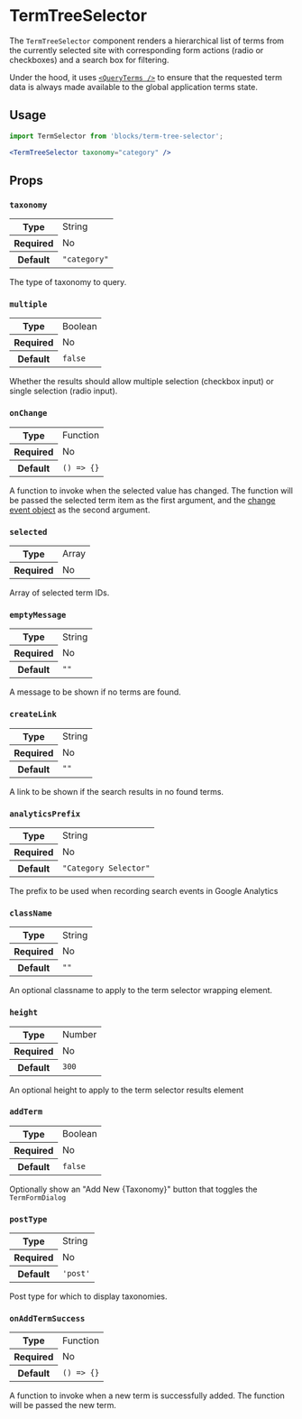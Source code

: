 # TermTreeSelector

The `TermTreeSelector` component renders a hierarchical list of terms from the currently selected site with corresponding form actions (radio or checkboxes) and a search box for filtering.

Under the hood, it uses [`<QueryTerms />`](../../components/data/query-terms) to ensure that the requested term data is always made available to the global application terms state.

## Usage

```jsx
import TermSelector from 'blocks/term-tree-selector';

<TermTreeSelector taxonomy="category" />
```

## Props

### `taxonomy`

<table>
	<tr><th>Type</th><td>String</td></tr>
	<tr><th>Required</th><td>No</td></tr>
	<tr><th>Default</th><td><code>"category"</code></td></tr>
</table>

The type of taxonomy to query.

### `multiple`

<table>
	<tr><th>Type</th><td>Boolean</td></tr>
	<tr><th>Required</th><td>No</td></tr>
	<tr><th>Default</th><td><code>false</code></td></tr>
</table>

Whether the results should allow multiple selection (checkbox input) or single selection (radio input).

### `onChange`

<table>
	<tr><th>Type</th><td>Function</td></tr>
	<tr><th>Required</th><td>No</td></tr>
	<tr><th>Default</th><td><code>() => {}</code></td></tr>
</table>

A function to invoke when the selected value has changed. The function will be passed the selected term item as the first argument, and the [change event object](https://developer.mozilla.org/en-US/docs/Web/Events/change) as the second argument.

### `selected`

<table>
	<tr><th>Type</th><td>Array</td></tr>
	<tr><th>Required</th><td>No</td></tr>
</table>

Array of selected term IDs.

### `emptyMessage`

<table>
	<tr><th>Type</th><td>String</td></tr>
	<tr><th>Required</th><td>No</td></tr>
	<tr><th>Default</th><td><code>""</code></td></tr>
</table>

A message to be shown if no terms are found.

### `createLink`

<table>
	<tr><th>Type</th><td>String</td></tr>
	<tr><th>Required</th><td>No</td></tr>
	<tr><th>Default</th><td><code>""</code></td></tr>
</table>

A link to be shown if the search results in no found terms.

### `analyticsPrefix`

<table>
	<tr><th>Type</th><td>String</td></tr>
	<tr><th>Required</th><td>No</td></tr>
	<tr><th>Default</th><td><code>"Category Selector"</code></td></tr>
</table>

The prefix to be used when recording search events in Google Analytics

### `className`

<table>
	<tr><th>Type</th><td>String</td></tr>
	<tr><th>Required</th><td>No</td></tr>
	<tr><th>Default</th><td><code>""</code></td></tr>
</table>

An optional classname to apply to the term selector wrapping element.

### `height`

<table>
	<tr><th>Type</th><td>Number</td></tr>
	<tr><th>Required</th><td>No</td></tr>
	<tr><th>Default</th><td><code>300</code></td></tr>
</table>

An optional height to apply to the term selector results element

### `addTerm`

<table>
	<tr><th>Type</th><td>Boolean</td></tr>
	<tr><th>Required</th><td>No</td></tr>
	<tr><th>Default</th><td><code>false</code></td></tr>
</table>

Optionally show an "Add New {Taxonomy}" button that toggles the `TermFormDialog`

### `postType`

<table>
	<tr><th>Type</th><td>String</td></tr>
	<tr><th>Required</th><td>No</td></tr>
	<tr><th>Default</th><td><code>'post'</code></td></tr>
</table>

Post type for which to display taxonomies.

### `onAddTermSuccess`

<table>
	<tr><th>Type</th><td>Function</td></tr>
	<tr><th>Required</th><td>No</td></tr>
	<tr><th>Default</th><td><code>() => {}</code></td></tr>
</table>

A function to invoke when a new term is successfully added. The function will be passed the new term.
